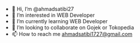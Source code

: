 - 👋 Hi, I’m @ahmadsatibi27
- 👀 I’m interested in WEB Developer
- 🌱 I’m currently learning WEB Developer
- 💞️ I’m looking to collaborate on Gojek or Tokopedia
- 📫 How to reach me ahmadsatibi1727@gmail.com

<!---
ahmadsatibi27/ahmadsatibi27 is a ✨ special ✨ repository because its `README.md` (this file) appears on your GitHub profile.
You can click the Preview link to take a look at your changes.
--->
